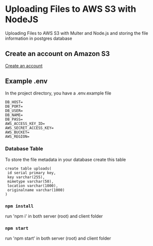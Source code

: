 # Uploading Files to AWS S3 with NodeJS

Uploading Files to AWS S3 with Multer and Node.js and storing the file information in postgres database

## Create an account on Amazon S3

[Create an account](https://aws.amazon.com/pm/serv-s3/)

## Example .env

In the project directory, you have a .env.example file

```
DB_HOST=
DB_PORT=
DB_USER=
DB_NAME=
DB_PASS=
AWS_ACCESS_KEY_ID=
AWS_SECRET_ACCESS_KEY=
AWS_BUCKET=
AWS_REGION=
```

### Database Table

To store the file metadata in your database create this table 
```
create table uploads(
 id serial primary key,
 key varchar(255),
 mimetype varchar(50),
 location varchar(1000),
 originalname varchar(1000)
)
```

### `npm install`

run 'npm i' in both server (root) and client folder  

### `npm start`

run 'npm start' in both server (root) and client folder  

